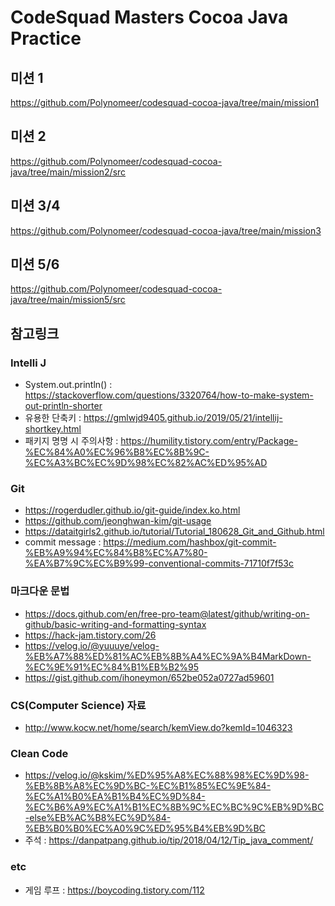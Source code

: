# CodeSquad Masters Cocoa Java Practice

## 미션 1

https://github.com/Polynomeer/codesquad-cocoa-java/tree/main/mission1

## 미션 2

https://github.com/Polynomeer/codesquad-cocoa-java/tree/main/mission2/src

## 미션 3/4

https://github.com/Polynomeer/codesquad-cocoa-java/tree/main/mission3

## 미션 5/6

https://github.com/Polynomeer/codesquad-cocoa-java/tree/main/mission5/src

## 참고링크

### Intelli J

- System.out.println() : https://stackoverflow.com/questions/3320764/how-to-make-system-out-println-shorter
- 유용한 단축키 : https://gmlwjd9405.github.io/2019/05/21/intellij-shortkey.html
- 패키지 명명 시 주의사항 : https://humility.tistory.com/entry/Package-%EC%84%A0%EC%96%B8%EC%8B%9C-%EC%A3%BC%EC%9D%98%EC%82%AC%ED%95%AD

### Git

- https://rogerdudler.github.io/git-guide/index.ko.html
- https://github.com/jeonghwan-kim/git-usage
- https://dataitgirls2.github.io/tutorial/Tutorial_180628_Git_and_Github.html
- commit message : https://medium.com/hashbox/git-commit-%EB%A9%94%EC%84%B8%EC%A7%80-%EA%B7%9C%EC%B9%99-conventional-commits-71710f7f53c

### 마크다운 문법

- https://docs.github.com/en/free-pro-team@latest/github/writing-on-github/basic-writing-and-formatting-syntax
- https://hack-jam.tistory.com/26
- https://velog.io/@yuuuye/velog-%EB%A7%88%ED%81%AC%EB%8B%A4%EC%9A%B4MarkDown-%EC%9E%91%EC%84%B1%EB%B2%95
- https://gist.github.com/ihoneymon/652be052a0727ad59601

### CS(Computer Science) 자료

- http://www.kocw.net/home/search/kemView.do?kemId=1046323

### Clean Code

- https://velog.io/@kskim/%ED%95%A8%EC%88%98%EC%9D%98-%EB%8B%A8%EC%9D%BC-%EC%B1%85%EC%9E%84-%EC%A1%B0%EA%B1%B4%EC%9D%84-%EC%B6%A9%EC%A1%B1%EC%8B%9C%EC%BC%9C%EB%9D%BC-else%EB%AC%B8%EC%9D%84-%EB%B0%B0%EC%A0%9C%ED%95%B4%EB%9D%BC
- 주석 : https://danpatpang.github.io/tip/2018/04/12/Tip_java_comment/

### etc

- 게임 루프 : https://boycoding.tistory.com/112
